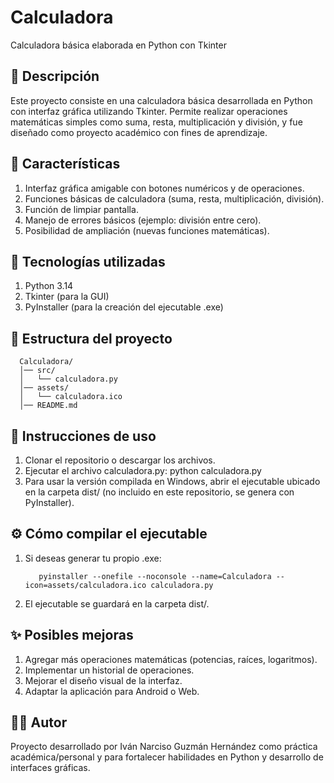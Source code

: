# Calculadora
Calculadora básica elaborada en Python con Tkinter

## 📌 Descripción
Este proyecto consiste en una calculadora básica desarrollada en Python con interfaz gráfica utilizando Tkinter.
Permite realizar operaciones matemáticas simples como suma, resta, multiplicación y división, y fue diseñado como proyecto académico con fines de aprendizaje.

## 🚀 Características
  1. Interfaz gráfica amigable con botones numéricos y de operaciones.
  2. Funciones básicas de calculadora (suma, resta, multiplicación, división).
  3. Función de limpiar pantalla.
  4. Manejo de errores básicos (ejemplo: división entre cero).
  5. Posibilidad de ampliación (nuevas funciones matemáticas).

## 🚀 Tecnologías utilizadas 
1. Python 3.14
2. Tkinter (para la GUI)
3. PyInstaller (para la creación del ejecutable .exe)

## 📂 Estructura del proyecto
```
  Calculadora/
  │── src/
  │   └── calculadora.py
  │── assets/
  │   └── calculadora.ico
  │── README.md
```

## 📖 Instrucciones de uso
  1. Clonar el repositorio o descargar los archivos.
  2. Ejecutar el archivo calculadora.py:
      python calculadora.py
  3. Para usar la versión compilada en Windows, abrir el ejecutable ubicado en la carpeta dist/ (no incluido en este repositorio, se genera con   PyInstaller).

## ⚙️ Cómo compilar el ejecutable
  1. Si deseas generar tu propio .exe:
     ```
        pyinstaller --onefile --noconsole --name=Calculadora --icon=assets/calculadora.ico calculadora.py
     ```
  3. El ejecutable se guardará en la carpeta dist/.

## ✨ Posibles mejoras
  1. Agregar más operaciones matemáticas (potencias, raíces, logaritmos).
  2. Implementar un historial de operaciones.
  3. Mejorar el diseño visual de la interfaz.
  4. Adaptar la aplicación para Android o Web.

## 👨‍💻 Autor
  Proyecto desarrollado por Iván Narciso Guzmán Hernández como práctica académica/personal y para fortalecer habilidades en Python y desarrollo de interfaces gráficas.
